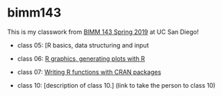 # bimm143

This is my classwork from [BIMM 143 Spring 2019](https://bioboot.github.io/bimm143_S19/) at UC San Diego!

- class 05: [R basics, data structuring and input

- class 06: [R graphics, generating plots with R](https://github.com/chrislee3001/bimm143/blob/master/class06/class_06.pdf)

- class 07: [Writing R functions with CRAN packages](https://htmlpreview.github.io/?https://github.com/chrislee3001/bimm143/blob/master/class07/class07.html)

- class 10: [description of class 10.] (link to take the person to class 10)
